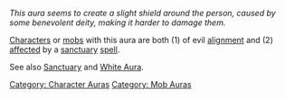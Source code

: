 *This aura seems to create a slight shield around the person, caused by
some benevolent deity, making it harder to damage them.*

[Characters](:Category:_Characters.md "wikilink") or
[mobs](:Category:_Mobs.md "wikilink") with this aura are both (1) of
evil [alignment](Alignment.md "wikilink") and (2)
[affected](Affects.md "wikilink") by a
[sanctuary](Sanctuary.md "wikilink")
[spell](:Category:_Spells.md "wikilink").

See also [Sanctuary](Sanctuary.md "wikilink") and [White
Aura](White_Aura.md "wikilink").

[Category: Character Auras](Category:_Character_Auras "wikilink")
[Category: Mob Auras](Category:_Mob_Auras "wikilink")
